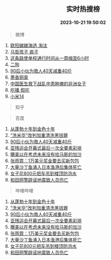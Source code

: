 <div align="center"><h2>实时热搜榜</h2><h4>2023-10-21 19:50:02</h4></div>

> 微博  

1. [欧阳娣娣海选 淘汰](https://s.weibo.com/weibo?q=%E6%AC%A7%E9%98%B3%E5%A8%A3%E5%A8%A3%E6%B5%B7%E9%80%89%20%E6%B7%98%E6%B1%B0&t=31&band_rank=1&Refer=top)<br />
2. [马哲孩子 疯子](https://s.weibo.com/weibo?q=%E9%A9%AC%E5%93%B2%E5%AD%A9%E5%AD%90%20%E7%96%AF%E5%AD%90&t=31&band_rank=2&Refer=top)<br />
3. [这条路使单程通行时间从一周缩至6小时](https://s.weibo.com/weibo?q=%23%E8%BF%99%E6%9D%A1%E8%B7%AF%E4%BD%BF%E5%8D%95%E7%A8%8B%E9%80%9A%E8%A1%8C%E6%97%B6%E9%97%B4%E4%BB%8E%E4%B8%80%E5%91%A8%E7%BC%A9%E8%87%B36%E5%B0%8F%E6%97%B6%23&t=31&band_rank=3&Refer=top)<br />
4. [二狗](https://s.weibo.com/weibo?q=%E4%BA%8C%E7%8B%97&t=31&band_rank=4&Refer=top)<br />
5. [90后小伙为救人40天减重40斤](https://s.weibo.com/weibo?q=%2390%E5%90%8E%E5%B0%8F%E4%BC%99%E4%B8%BA%E6%95%91%E4%BA%BA40%E5%A4%A9%E5%87%8F%E9%87%8D40%E6%96%A4%23&t=31&band_rank=5&Refer=top)<br />
6. [墨香铜臭](https://s.weibo.com/weibo?q=%E5%A2%A8%E9%A6%99%E9%93%9C%E8%87%AD&t=31&band_rank=6&Refer=top)<br />
7. [中国医生救下战乱中患肿瘤的非洲女子](https://s.weibo.com/weibo?q=%23%E4%B8%AD%E5%9B%BD%E5%8C%BB%E7%94%9F%E6%95%91%E4%B8%8B%E6%88%98%E4%B9%B1%E4%B8%AD%E6%82%A3%E8%82%BF%E7%98%A4%E7%9A%84%E9%9D%9E%E6%B4%B2%E5%A5%B3%E5%AD%90%23&t=31&band_rank=7&Refer=top)<br />
8. [吃播 假吃](https://s.weibo.com/weibo?q=%E5%90%83%E6%92%AD%20%E5%81%87%E5%90%83&t=31&band_rank=8&Refer=top)<br />
9. [小米14](https://s.weibo.com/weibo?q=%E5%B0%8F%E7%B1%B314&t=31&band_rank=9&Refer=top)<br />

> 知乎  


> 百度  

1. [从蓬勃十年到金色十年](https://www.baidu.com/s?wd=%E4%BB%8E%E8%93%AC%E5%8B%83%E5%8D%81%E5%B9%B4%E5%88%B0%E9%87%91%E8%89%B2%E5%8D%81%E5%B9%B4&sa=fyb_news&rsv_dl=fyb_news)<br />
2. [“洗米华”改判加重清洗黑钱罪](https://www.baidu.com/s?wd=%E2%80%9C%E6%B4%97%E7%B1%B3%E5%8D%8E%E2%80%9D%E6%94%B9%E5%88%A4%E5%8A%A0%E9%87%8D%E6%B8%85%E6%B4%97%E9%BB%91%E9%92%B1%E7%BD%AA&sa=fyb_news&rsv_dl=fyb_news)<br />
3. [90后小伙为救人40天减重40斤](https://www.baidu.com/s?wd=90%E5%90%8E%E5%B0%8F%E4%BC%99%E4%B8%BA%E6%95%91%E4%BA%BA40%E5%A4%A9%E5%87%8F%E9%87%8D40%E6%96%A4&sa=fyb_news&rsv_dl=fyb_news)<br />
4. [亚残运会开幕式最后一次全要素彩排](https://www.baidu.com/s?wd=%E4%BA%9A%E6%AE%8B%E8%BF%90%E4%BC%9A%E5%BC%80%E5%B9%95%E5%BC%8F%E6%9C%80%E5%90%8E%E4%B8%80%E6%AC%A1%E5%85%A8%E8%A6%81%E7%B4%A0%E5%BD%A9%E6%8E%92&sa=fyb_news&rsv_dl=fyb_news)<br />
5. [曝美以在考虑未来没有哈马斯的加沙](https://www.baidu.com/s?wd=%E6%9B%9D%E7%BE%8E%E4%BB%A5%E5%9C%A8%E8%80%83%E8%99%91%E6%9C%AA%E6%9D%A5%E6%B2%A1%E6%9C%89%E5%93%88%E9%A9%AC%E6%96%AF%E7%9A%84%E5%8A%A0%E6%B2%99&sa=fyb_news&rsv_dl=fyb_news)<br />
6. [张雨霏：1万美元奖金要去买新包包](https://www.baidu.com/s?wd=%E5%BC%A0%E9%9B%A8%E9%9C%8F%EF%BC%9A1%E4%B8%87%E7%BE%8E%E5%85%83%E5%A5%96%E9%87%91%E8%A6%81%E5%8E%BB%E4%B9%B0%E6%96%B0%E5%8C%85%E5%8C%85&sa=fyb_news&rsv_dl=fyb_news)<br />
7. [大量沙丁鱼涌入日本渔港后集体死亡](https://www.baidu.com/s?wd=%E5%A4%A7%E9%87%8F%E6%B2%99%E4%B8%81%E9%B1%BC%E6%B6%8C%E5%85%A5%E6%97%A5%E6%9C%AC%E6%B8%94%E6%B8%AF%E5%90%8E%E9%9B%86%E4%BD%93%E6%AD%BB%E4%BA%A1&sa=fyb_news&rsv_dl=fyb_news)<br />
8. [女子花800元把车吊到楼顶防泡水](https://www.baidu.com/s?wd=%E5%A5%B3%E5%AD%90%E8%8A%B1800%E5%85%83%E6%8A%8A%E8%BD%A6%E5%90%8A%E5%88%B0%E6%A5%BC%E9%A1%B6%E9%98%B2%E6%B3%A1%E6%B0%B4&sa=fyb_news&rsv_dl=fyb_news)<br />
9. [和田网警辟谣地震致人员伤亡](https://www.baidu.com/s?wd=%E5%92%8C%E7%94%B0%E7%BD%91%E8%AD%A6%E8%BE%9F%E8%B0%A3%E5%9C%B0%E9%9C%87%E8%87%B4%E4%BA%BA%E5%91%98%E4%BC%A4%E4%BA%A1&sa=fyb_news&rsv_dl=fyb_news)<br />

> 哔哩哔哩  

1. [从蓬勃十年到金色十年](https://www.baidu.com/s?wd=%E4%BB%8E%E8%93%AC%E5%8B%83%E5%8D%81%E5%B9%B4%E5%88%B0%E9%87%91%E8%89%B2%E5%8D%81%E5%B9%B4&sa=fyb_news&rsv_dl=fyb_news)<br />
2. [“洗米华”改判加重清洗黑钱罪](https://www.baidu.com/s?wd=%E2%80%9C%E6%B4%97%E7%B1%B3%E5%8D%8E%E2%80%9D%E6%94%B9%E5%88%A4%E5%8A%A0%E9%87%8D%E6%B8%85%E6%B4%97%E9%BB%91%E9%92%B1%E7%BD%AA&sa=fyb_news&rsv_dl=fyb_news)<br />
3. [90后小伙为救人40天减重40斤](https://www.baidu.com/s?wd=90%E5%90%8E%E5%B0%8F%E4%BC%99%E4%B8%BA%E6%95%91%E4%BA%BA40%E5%A4%A9%E5%87%8F%E9%87%8D40%E6%96%A4&sa=fyb_news&rsv_dl=fyb_news)<br />
4. [亚残运会开幕式最后一次全要素彩排](https://www.baidu.com/s?wd=%E4%BA%9A%E6%AE%8B%E8%BF%90%E4%BC%9A%E5%BC%80%E5%B9%95%E5%BC%8F%E6%9C%80%E5%90%8E%E4%B8%80%E6%AC%A1%E5%85%A8%E8%A6%81%E7%B4%A0%E5%BD%A9%E6%8E%92&sa=fyb_news&rsv_dl=fyb_news)<br />
5. [曝美以在考虑未来没有哈马斯的加沙](https://www.baidu.com/s?wd=%E6%9B%9D%E7%BE%8E%E4%BB%A5%E5%9C%A8%E8%80%83%E8%99%91%E6%9C%AA%E6%9D%A5%E6%B2%A1%E6%9C%89%E5%93%88%E9%A9%AC%E6%96%AF%E7%9A%84%E5%8A%A0%E6%B2%99&sa=fyb_news&rsv_dl=fyb_news)<br />
6. [张雨霏：1万美元奖金要去买新包包](https://www.baidu.com/s?wd=%E5%BC%A0%E9%9B%A8%E9%9C%8F%EF%BC%9A1%E4%B8%87%E7%BE%8E%E5%85%83%E5%A5%96%E9%87%91%E8%A6%81%E5%8E%BB%E4%B9%B0%E6%96%B0%E5%8C%85%E5%8C%85&sa=fyb_news&rsv_dl=fyb_news)<br />
7. [大量沙丁鱼涌入日本渔港后集体死亡](https://www.baidu.com/s?wd=%E5%A4%A7%E9%87%8F%E6%B2%99%E4%B8%81%E9%B1%BC%E6%B6%8C%E5%85%A5%E6%97%A5%E6%9C%AC%E6%B8%94%E6%B8%AF%E5%90%8E%E9%9B%86%E4%BD%93%E6%AD%BB%E4%BA%A1&sa=fyb_news&rsv_dl=fyb_news)<br />
8. [女子花800元把车吊到楼顶防泡水](https://www.baidu.com/s?wd=%E5%A5%B3%E5%AD%90%E8%8A%B1800%E5%85%83%E6%8A%8A%E8%BD%A6%E5%90%8A%E5%88%B0%E6%A5%BC%E9%A1%B6%E9%98%B2%E6%B3%A1%E6%B0%B4&sa=fyb_news&rsv_dl=fyb_news)<br />
9. [和田网警辟谣地震致人员伤亡](https://www.baidu.com/s?wd=%E5%92%8C%E7%94%B0%E7%BD%91%E8%AD%A6%E8%BE%9F%E8%B0%A3%E5%9C%B0%E9%9C%87%E8%87%B4%E4%BA%BA%E5%91%98%E4%BC%A4%E4%BA%A1&sa=fyb_news&rsv_dl=fyb_news)<br />
